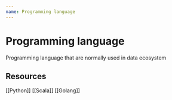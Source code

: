 ```yaml
---
name: Programming language
---
```


# Programming language
Programming language that are normally used in data ecosystem

## Resources
[[Python]]
[[Scala]]
[[Golang]]